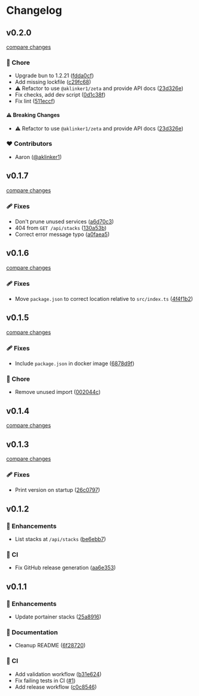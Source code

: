 # Changelog

## v0.2.0

[compare changes](https://github.com/aklinker1/portainer-stack-webhook/compare/v0.1.7...v0.2.0)

### 🏡 Chore

- Upgrade bun to 1.2.21 ([fdda0cf](https://github.com/aklinker1/portainer-stack-webhook/commit/fdda0cf))
- Add missing lockfile ([c29fc68](https://github.com/aklinker1/portainer-stack-webhook/commit/c29fc68))
- ⚠️  Refactor to use `@aklinker1/zeta` and provide API docs ([23d326e](https://github.com/aklinker1/portainer-stack-webhook/commit/23d326e))
- Fix checks, add dev script ([0d1c38f](https://github.com/aklinker1/portainer-stack-webhook/commit/0d1c38f))
- Fix lint ([511eccf](https://github.com/aklinker1/portainer-stack-webhook/commit/511eccf))

#### ⚠️ Breaking Changes

- ⚠️  Refactor to use `@aklinker1/zeta` and provide API docs ([23d326e](https://github.com/aklinker1/portainer-stack-webhook/commit/23d326e))

### ❤️ Contributors

- Aaron ([@aklinker1](https://github.com/aklinker1))

## v0.1.7

[compare changes](https://github.com/aklinker1/portainer-stack-webhook/compare/v0.1.6...v0.1.7)

### 🩹 Fixes

- Don't prune unused services ([a6d70c3](https://github.com/aklinker1/portainer-stack-webhook/commit/a6d70c3))
- 404 from `GET /api/stacks` ([130a53b](https://github.com/aklinker1/portainer-stack-webhook/commit/130a53b))
- Correct error message typo ([a0faea5](https://github.com/aklinker1/portainer-stack-webhook/commit/a0faea5))

## v0.1.6

[compare changes](https://github.com/aklinker1/portainer-stack-webhook/compare/v0.1.5...v0.1.6)

### 🩹 Fixes

- Move `package.json` to correct location relative to `src/index.ts` ([4f4f1b2](https://github.com/aklinker1/portainer-stack-webhook/commit/4f4f1b2))

## v0.1.5

[compare changes](https://github.com/aklinker1/portainer-stack-webhook/compare/v0.1.4...v0.1.5)

### 🩹 Fixes

- Include `package.json` in docker image ([6878d9f](https://github.com/aklinker1/portainer-stack-webhook/commit/6878d9f))

### 🏡 Chore

- Remove unused import ([002044c](https://github.com/aklinker1/portainer-stack-webhook/commit/002044c))

## v0.1.4

[compare changes](https://github.com/aklinker1/portainer-stack-webhook/compare/v0.1.3...v0.1.4)

## v0.1.3

[compare changes](https://github.com/aklinker1/portainer-stack-webhook/compare/v0.1.2...v0.1.3)

### 🩹 Fixes

- Print version on startup ([26c0797](https://github.com/aklinker1/portainer-stack-webhook/commit/26c0797))

## v0.1.2

### 🚀 Enhancements

- List stacks at `/api/stacks` ([be6ebb7](https://github.com/aklinker1/portainer-stack-webhook/commit/be6ebb7))

### 🤖 CI

- Fix GitHub release generation ([aa6e353](https://github.com/aklinker1/portainer-stack-webhook/commit/aa6e353))

## v0.1.1

### 🚀 Enhancements

- Update portainer stacks ([25a8916](https://github.com/aklinker1/portainer-stack-webhook/commit/25a8916))

### 📖 Documentation

- Cleanup README ([6f28720](https://github.com/aklinker1/portainer-stack-webhook/commit/6f28720))

### 🤖 CI

- Add validation workflow ([b31e624](https://github.com/aklinker1/portainer-stack-webhook/commit/b31e624))
- Fix failing tests in CI ([#1](https://github.com/aklinker1/portainer-stack-webhook/pull/1))
- Add release workflow ([c0c8546](https://github.com/aklinker1/portainer-stack-webhook/commit/c0c8546))
